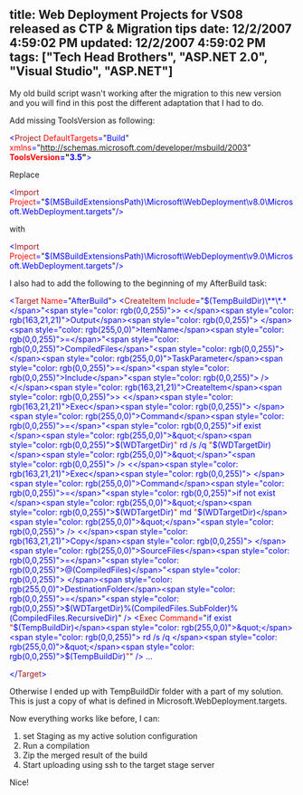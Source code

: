 title: Web Deployment Projects for VS08 released as CTP &amp; Migration tips
date: 12/2/2007 4:59:02 PM
updated: 12/2/2007 4:59:02 PM
tags: ["Tech Head Brothers", "ASP.NET 2.0", "Visual Studio", "ASP.NET"]
---
My old build script wasn't working after the migration to this new version and you will find in this post the different adaptation that I had to do.

Add missing ToolsVersion as following:
[](http://11011.net/software/vspaste)

<span style="color: rgb(0,0,255)"><</span><span style="color: rgb(163,21,21)">Project</span><span style="color: rgb(0,0,255)"> </span><span style="color: rgb(255,0,0)">DefaultTargets</span><span style="color: rgb(0,0,255)">=</span>"<span style="color: rgb(0,0,255)">Build</span>"<span style="color: rgb(0,0,255)"> 
         </span><span style="color: rgb(255,0,0)">xmlns</span><span style="color: rgb(0,0,255)">=</span>"<span style="color: rgb(0,0,255)">http://schemas.microsoft.com/developer/msbuild/2003</span>"<span style="color: rgb(0,0,255)"> 
         </span>**<span style="color: rgb(255,0,0)">ToolsVersion</span><span style="color: rgb(0,0,255)">=</span>"<span style="color: rgb(0,0,255)">3.5</span>"**<span style="color: rgb(0,0,255)">></span>

Replace

<span style="color: rgb(0,0,255)"><</span><span style="color: rgb(163,21,21)">Import</span><span style="color: rgb(0,0,255)"> </span><span style="color: rgb(255,0,0)">Project</span><span style="color: rgb(0,0,255)">=</span>"<span style="color: rgb(0,0,255)">$(MSBuildExtensionsPath)\Microsoft\WebDeployment\v8.0\Microsoft.WebDeployment.targets</span>"<span style="color: rgb(0,0,255)">/></span>

with

<span style="color: rgb(0,0,255)"><</span><span style="color: rgb(163,21,21)">Import</span><span style="color: rgb(0,0,255)"> </span><span style="color: rgb(255,0,0)">Project</span><span style="color: rgb(0,0,255)">=</span>"<span style="color: rgb(0,0,255)">$(MSBuildExtensionsPath)\Microsoft\WebDeployment\v9.0\Microsoft.WebDeployment.targets</span>"<span style="color: rgb(0,0,255)">/></span>

[](http://11011.net/software/vspaste)I also had to add the following to the beginning of my AfterBuild task:

<span style="color: rgb(0,0,255)"><</span><span style="color: rgb(163,21,21)">Target</span><span style="color: rgb(0,0,255)"> </span><span style="color: rgb(255,0,0)">Name</span><span style="color: rgb(0,0,255)">=</span>"<span style="color: rgb(0,0,255)">AfterBuild</span>"<span style="color: rgb(0,0,255)">>
  <</span><span style="color: rgb(163,21,21)">CreateItem</span><span style="color: rgb(0,0,255)"> </span><span style="color: rgb(255,0,0)">Include</span><span style="color: rgb(0,0,255)">=</span>"<span style="color: rgb(0,0,255)">$(TempBuildDir)\**\*.*</span>"<span style="color: rgb(0,0,255)">>
    <</span><span style="color: rgb(163,21,21)">Output</span><span style="color: rgb(0,0,255)"> </span><span style="color: rgb(255,0,0)">ItemName</span><span style="color: rgb(0,0,255)">=</span>"<span style="color: rgb(0,0,255)">CompiledFiles</span>"<span style="color: rgb(0,0,255)"> </span><span style="color: rgb(255,0,0)">TaskParameter</span><span style="color: rgb(0,0,255)">=</span>"<span style="color: rgb(0,0,255)">Include</span>"<span style="color: rgb(0,0,255)"> />     
  </</span><span style="color: rgb(163,21,21)">CreateItem</span><span style="color: rgb(0,0,255)">>
  <</span><span style="color: rgb(163,21,21)">Exec</span><span style="color: rgb(0,0,255)"> </span><span style="color: rgb(255,0,0)">Command</span><span style="color: rgb(0,0,255)">=</span>"<span style="color: rgb(0,0,255)">if exist </span><span style="color: rgb(255,0,0)">&quot;</span><span style="color: rgb(0,0,255)">$(WDTargetDir)</span><span style="color: rgb(255,0,0)">&quot;</span><span style="color: rgb(0,0,255)"> rd /s /q </span><span style="color: rgb(255,0,0)">&quot;</span><span style="color: rgb(0,0,255)">$(WDTargetDir)</span><span style="color: rgb(255,0,0)">&quot;</span>"<span style="color: rgb(0,0,255)"> />
  <</span><span style="color: rgb(163,21,21)">Exec</span><span style="color: rgb(0,0,255)"> </span><span style="color: rgb(255,0,0)">Command</span><span style="color: rgb(0,0,255)">=</span>"<span style="color: rgb(0,0,255)">if not exist </span><span style="color: rgb(255,0,0)">&quot;</span><span style="color: rgb(0,0,255)">$(WDTargetDir)</span><span style="color: rgb(255,0,0)">&quot;</span><span style="color: rgb(0,0,255)"> md </span><span style="color: rgb(255,0,0)">&quot;</span><span style="color: rgb(0,0,255)">$(WDTargetDir)</span><span style="color: rgb(255,0,0)">&quot;</span>"<span style="color: rgb(0,0,255)"> />
  <</span><span style="color: rgb(163,21,21)">Copy</span><span style="color: rgb(0,0,255)"> </span><span style="color: rgb(255,0,0)">SourceFiles</span><span style="color: rgb(0,0,255)">=</span>"<span style="color: rgb(0,0,255)">@(CompiledFiles)</span>"<span style="color: rgb(0,0,255)"> </span><span style="color: rgb(255,0,0)">DestinationFolder</span><span style="color: rgb(0,0,255)">=</span>"<span style="color: rgb(0,0,255)">$(WDTargetDir)\%(CompiledFiles.SubFolder)%(CompiledFiles.RecursiveDir)</span>"<span style="color: rgb(0,0,255)"> />
  <</span><span style="color: rgb(163,21,21)">Exec</span><span style="color: rgb(0,0,255)"> </span><span style="color: rgb(255,0,0)">Command</span><span style="color: rgb(0,0,255)">=</span>"<span style="color: rgb(0,0,255)">if exist </span><span style="color: rgb(255,0,0)">&quot;</span><span style="color: rgb(0,0,255)">$(TempBuildDir)</span><span style="color: rgb(255,0,0)">&quot;</span><span style="color: rgb(0,0,255)"> rd /s /q </span><span style="color: rgb(255,0,0)">&quot;</span><span style="color: rgb(0,0,255)">$(TempBuildDir)</span><span style="color: rgb(255,0,0)">&quot;</span>"<span style="color: rgb(0,0,255)"> />
</span><span style="color: rgb(0,0,255)">  ...</span>

<span style="color: rgb(0,0,255)"></</span><span style="color: rgb(163,21,21)">Target</span><span style="color: rgb(0,0,255)">></span>

[](http://11011.net/software/vspaste)Otherwise I ended up with TempBuildDir folder with a part of my solution. This is just a copy of what is defined in Microsoft.WebDeployment.targets.

Now everything works like before, I can:

1.  set Staging as my active solution configuration
2.  Run a compilation
3.  Zip the merged result of the build
4.  Start uploading using ssh to the target stage server


Nice!
